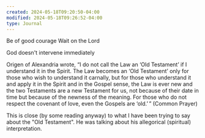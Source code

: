 ```yaml
---
created: 2024-05-18T09:20:50-04:00
modified: 2024-05-18T09:26:52-04:00
type: Journal
---
```


Be of good courage
Wait on the  Lord

God doesn't intervene immediately

Origen of Alexandria wrote, “I do not call the Law an ‘Old Testament’ if I understand it in the Spirit. The Law becomes an ‘Old Testament’ only for those who wish to understand it carnally, but for those who understand it and apply it in the Spirit and in the Gospel sense, the Law is ever new and the two Testaments are a new Testament for us, not because of their date in time but because of the newness of the meaning. For those who do not respect the covenant of love, even the Gospels are ‘old.’ ” (Common Prayer)

This is close (by some reading anyway) to what I have been trying to say about the "Old Testament". He was talking about his allegorical (spiritual) interpretation.
